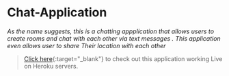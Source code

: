 # Chat-Application

_As the name suggests, this is a chatting appplication that allows users to create rooms and chat with each other via text messages . This application even allows user to share Their location with each other_

> [Click here](https://rooms4u.herokuapp.com/ 'Rooms4u'){:target="_blank"} to check out this application working Live on Heroku servers.
